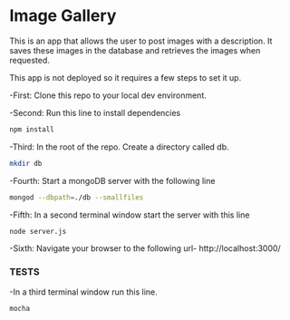 # Image Gallery

This is an app that allows the user to post images with a description. It saves these images in the database and retrieves the images when requested.

This app is not deployed so it requires a few steps to set it up.

 -First: Clone this repo to your local dev environment.

 -Second: Run this line to install dependencies
```sh
npm install
```

 -Third: In the root of the repo.  Create a directory called db.
```sh
mkdir db
```

 -Fourth: Start a mongoDB server with the following line
```sh
mongod --dbpath=./db --smallfiles
```

 -Fifth: In a second terminal window start the server with this line
```sh
node server.js
```

 -Sixth: Navigate your browser to the following url-
  http://localhost:3000/

### TESTS

 -In a third terminal window run this line.
 ```sh
 mocha
 ```


